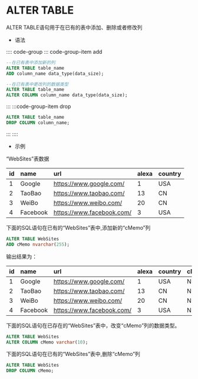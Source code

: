 # ALTER TABLE

ALTER TABLE语句用于在已有的表中添加、删除或者修改列

- 语法

:::: code-group
::: code-group-item add

```sql
--在已有表中添加新的列
ALTER TABLE table_name
ADD column_name data_type(data_size);

--在已有表中更改列的数据类型
ALTER TABLE table_name
ALTER COLUMN column_name data_type(data_size);
```

:::
:::code-group-item drop

```sql
ALTER TABLE table_name
DROP COLUMN column_name;
```

:::
::::

- 示例

“WebSites”表数据

|id|name|url|alexa|country|
|:-|:-|:-|:-|:-|
|1|Google|<https://www.google.com/>|1|USA|
|2|TaoBao|<https://www.taobao.com/>|13|CN|
|3|WeiBo|<https://www.weibo.com/>|20|CN|
|4|Facebook|<https://www.facebook.com/>|3|USA|

下面的SQL语句在已有的“WebSites”表中,添加新的“cMemo”列

```sql
ALTER TABLE WebSites
ADD cMemo nvarchar(255);
```

输出结果为：

|id|name|url|alexa|country|cMemo|
|:-|:-|:-|:-|:-|:-|
|1|Google|<https://www.google.com/>|1|USA|NULL|
|2|TaoBao|<https://www.taobao.com/>|13|CN|NULL|
|3|WeiBo|<https://www.weibo.com/>|20|CN|NULL|
|4|Facebook|<https://www.facebook.com/>|3|USA|NULL|

下面的SQL语句在已存在的“WebSites”表中，改变“cMemo”列的数据类型。

```sql
ALTER TABLE WebSites
ALTER COLUMN cMemo varchar(10);
```

下面的SQL语句在已有的“WebSites”表中,删除“cMemo”列

```sql
ALTER TABLE WebSites
DROP COLUMN cMemo;
```
